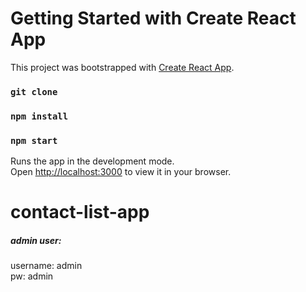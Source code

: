 # Getting Started with Create React App

This project was bootstrapped with [Create React App](https://github.com/facebook/create-react-app).

### `git clone`
### `npm install`
### `npm start`

Runs the app in the development mode.\
Open [http://localhost:3000](http://localhost:3000) to view it in your browser.

# contact-list-app

##### admin user:  

username: admin  
pw: admin
